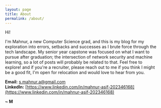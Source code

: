 ```yaml
---
layout: page
title: About
permalink: /about/
---
```


Hi! <br/>

I'm Mahnur, a new Computer Science grad, and this is my blog for my exploration into errors, setbacks and successes as I brute force through the tech landscape. My senior year capstone was focused on what I want to pursue after graduation; the intersection of network security and machine learning, so a lot of posts will probably be related to that. Feel free to explore! and if you're a recruiter, please reach out to me if you think I might be a good fit, I'm open for relocation and would love to hear from you. <br/> 

**Email:** s.mahnur.a@gmail.com <br/>
**LinkedIn:** [https://www.linkedin.com/in/mahnur-asif-202346168](https://www.linkedin.com/in/mahnur-asif-202346168) <br/>

**~ M**
